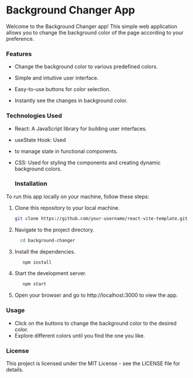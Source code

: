 # Background Changer App

Welcome to the Background Changer app! This simple web application allows you to change the background color of the page according to your preference.

### Features
  - Change the background color to various predefined colors.
 
- Simple and intuitive user interface.

- Easy-to-use buttons for color selection.

- Instantly see the changes in background color.

### Technologies Used

- React: A JavaScript library for building user interfaces.

- useState Hook: Used
- to manage state in functional components.

- CSS: Used for styling the components and creating dynamic background colors.

  ### Installation
  
To run this app locally on your machine, follow these steps:

1. Clone this repository to your local machine.

    ``` bash
   git clone https://github.com/your-username/react-vite-template.git
    ```
2. Navigate to the project directory.
   
    ``` bash
      cd background-changer
   ```

3. Install the dependencies.
   
    ``` bash 
       npm install
    ```


4. Start the development server.
   
    ``` bash
       npm start
    ```

5. Open your browser and go to http://localhost:3000 to view the app.


### Usage

- Click on the buttons to change the background color to the desired color.
- Explore different colors until you find the one you like.


### License
This project is licensed under the MIT License - see the LICENSE file for details.

   
